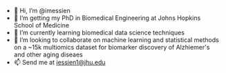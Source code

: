 - 👋 Hi, I’m @imessien
- 👀 I’m getting my PhD in Biomedical Engineering at Johns Hopkins School of Medicine
- 🌱 I’m currently learning biomedical data science techniques
- 💞️ I’m looking to collaborate on  machine learning and statistical methods on a ~15k multiomics dataset for biomarker discovery of Alzhiemer's and other aging diseaes
- 📫 Send me at iessien1@jhu.edu

<!---
imessien/imessien is a ✨ special ✨ repository because its `README.md` (this file) appears on your GitHub profile.
You can click the Preview link to take a look at your changes.
--->

